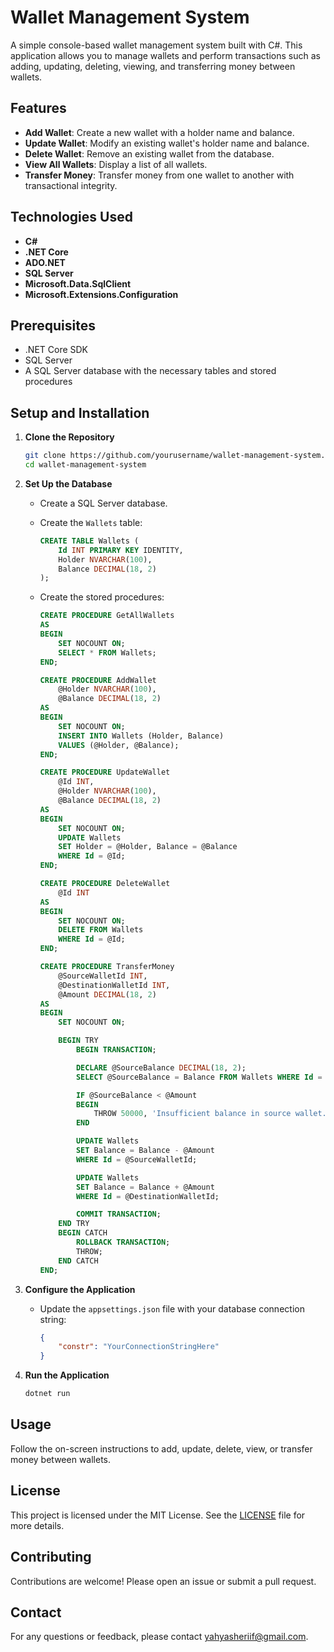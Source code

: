 # Wallet Management System

A simple console-based wallet management system built with C#. This application allows you to manage wallets and perform transactions such as adding, updating, deleting, viewing, and transferring money between wallets.

## Features

- **Add Wallet**: Create a new wallet with a holder name and balance.
- **Update Wallet**: Modify an existing wallet's holder name and balance.
- **Delete Wallet**: Remove an existing wallet from the database.
- **View All Wallets**: Display a list of all wallets.
- **Transfer Money**: Transfer money from one wallet to another with transactional integrity.

## Technologies Used

- **C#**
- **.NET Core**
- **ADO.NET**
- **SQL Server**
- **Microsoft.Data.SqlClient**
- **Microsoft.Extensions.Configuration**

## Prerequisites

- .NET Core SDK
- SQL Server
- A SQL Server database with the necessary tables and stored procedures

## Setup and Installation

1. **Clone the Repository**

    ```bash
    git clone https://github.com/yourusername/wallet-management-system.git
    cd wallet-management-system
    ```

2. **Set Up the Database**

    - Create a SQL Server database.
    - Create the `Wallets` table:
        ```sql
        CREATE TABLE Wallets (
            Id INT PRIMARY KEY IDENTITY,
            Holder NVARCHAR(100),
            Balance DECIMAL(18, 2)
        );
        ```

    - Create the stored procedures:
        ```sql
        CREATE PROCEDURE GetAllWallets
        AS
        BEGIN
            SET NOCOUNT ON;
            SELECT * FROM Wallets;
        END;
        ```

        ```sql
        CREATE PROCEDURE AddWallet
            @Holder NVARCHAR(100),
            @Balance DECIMAL(18, 2)
        AS
        BEGIN
            SET NOCOUNT ON;
            INSERT INTO Wallets (Holder, Balance)
            VALUES (@Holder, @Balance);
        END;
        ```

        ```sql
        CREATE PROCEDURE UpdateWallet
            @Id INT,
            @Holder NVARCHAR(100),
            @Balance DECIMAL(18, 2)
        AS
        BEGIN
            SET NOCOUNT ON;
            UPDATE Wallets
            SET Holder = @Holder, Balance = @Balance
            WHERE Id = @Id;
        END;
        ```

        ```sql
        CREATE PROCEDURE DeleteWallet
            @Id INT
        AS
        BEGIN
            SET NOCOUNT ON;
            DELETE FROM Wallets
            WHERE Id = @Id;
        END;
        ```

        ```sql
        CREATE PROCEDURE TransferMoney
            @SourceWalletId INT,
            @DestinationWalletId INT,
            @Amount DECIMAL(18, 2)
        AS
        BEGIN
            SET NOCOUNT ON;

            BEGIN TRY
                BEGIN TRANSACTION;

                DECLARE @SourceBalance DECIMAL(18, 2);
                SELECT @SourceBalance = Balance FROM Wallets WHERE Id = @SourceWalletId;

                IF @SourceBalance < @Amount
                BEGIN
                    THROW 50000, 'Insufficient balance in source wallet.', 1;
                END

                UPDATE Wallets
                SET Balance = Balance - @Amount
                WHERE Id = @SourceWalletId;

                UPDATE Wallets
                SET Balance = Balance + @Amount
                WHERE Id = @DestinationWalletId;

                COMMIT TRANSACTION;
            END TRY
            BEGIN CATCH
                ROLLBACK TRANSACTION;
                THROW;
            END CATCH
        END;
        ```

3. **Configure the Application**

    - Update the `appsettings.json` file with your database connection string:
        ```json
        {
            "constr": "YourConnectionStringHere"
        }
        ```

4. **Run the Application**

    ```bash
    dotnet run
    ```

## Usage

Follow the on-screen instructions to add, update, delete, view, or transfer money between wallets.

## License

This project is licensed under the MIT License. See the [LICENSE](LICENSE) file for more details.

## Contributing

Contributions are welcome! Please open an issue or submit a pull request.

## Contact

For any questions or feedback, please contact [yahyasheriif@gmail.com](mailto:yahyasheriif@gmail.com).
